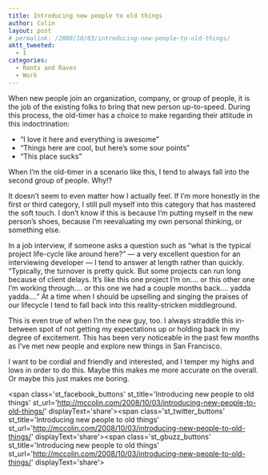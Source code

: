 ```yaml
---
title: Introducing new people to old things
author: Colin
layout: post
# permalink: /2008/10/03/introducing-new-people-to-old-things/
aktt_tweeted:
  - 1
categories:
  - Rants and Raves
  - Work
---
```

When new people join an organization, company, or group of people, it is the job of the existing folks to bring that new person up-to-speed. During this process, the old-timer has a choice to make regarding their attitude in this indoctrination:

*   &#8220;I love it here and everything is awesome&#8221;
*   &#8220;Things here are cool, but here&#8217;s some sour points&#8221;
*   &#8220;This place sucks&#8221;

When I&#8217;m the old-timer in a scenario like this, I tend to always fall into the second group of people. Why!?

It doesn&#8217;t seem to even matter how I actually feel. If I&#8217;m more honestly in the first or third category, I still pull myself into this category that has mastered the soft touch. I don&#8217;t know if this is because I&#8217;m putting myself in the new person&#8217;s shoes, because I&#8217;m reevaluating my own personal thinking, or something else.

In a job interview, if someone asks a question such as &#8220;what is the typical project life-cycle like around here?&#8221; &#8212; a very excellent question for an interviewing developer &#8212; I tend to answer at length rather than quickly. &#8220;Typically, the turnover is pretty quick. But some projects can run long because of client delays. It&#8217;s like this one project I&#8217;m on&#8230;. or this other one I&#8217;m working through&#8230;. or this one we had a couple months back&#8230;. yadda yadda&#8230;.&#8221; At a time when I should be upselling and singing the praises of our lifecycle I tend to fall back into this reality-stricken middleground.

This is even true of when I&#8217;m the new guy, too. I always straddle this in-between spot of not getting my expectations up or holding back in my degree of excitement. This has been very noticeable in the past few months as I&#8217;ve met new people and explore new things in San Francisco.

I want to be cordial and friendly and interested, and I temper my highs and lows in order to do this. Maybe this makes me more accurate on the overall. Or maybe this just makes me boring.

<span class='st\_facebook\_buttons' st\_title='Introducing new people to old things' st\_url='http://mccolin.com/2008/10/03/introducing-new-people-to-old-things/' displayText='share'></span><span class='st\_twitter\_buttons' st\_title='Introducing new people to old things' st\_url='http://mccolin.com/2008/10/03/introducing-new-people-to-old-things/' displayText='share'></span><span class='st\_gbuzz\_buttons' st\_title='Introducing new people to old things' st\_url='http://mccolin.com/2008/10/03/introducing-new-people-to-old-things/' displayText='share'></span>